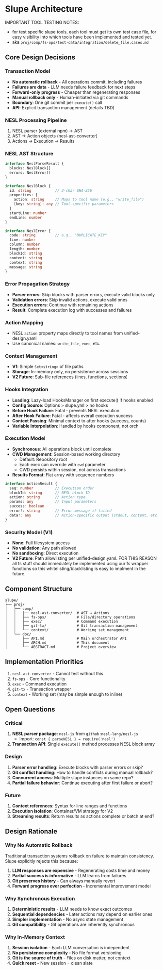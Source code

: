 # Slupe Architecture


IMPORTANT TOOL TESTING NOTES:

- for test specific slupe tools, each tool must get its own test case file, for easy visibility into which tools have been implemented and tested yet.
- aka `proj/comp/fs-ops/test-data/integration/delete_file.cases.md`

## Core Design Decisions

### Transaction Model
- **No automatic rollback** - All operations commit, including failures
- **Failures are data** - LLM needs failure feedback for next steps
- **Forward-only progress** - Cheaper than regenerating responses
- **Manual rollback only** - Human-initiated via git commands
- **Boundary**: One git commit per `execute()` call
- **API**: Explicit transaction management (details TBD)

### NESL Processing Pipeline
1. NESL parser (external npm) → AST
2. AST → Action objects (nesl-ast-converter)
3. Actions → Execution → Results

### NESL AST Structure
```typescript
interface NeslParseResult {
  blocks: NeslBlock[]
  errors: NeslError[]
}

interface NeslBlock {
  id: string           // 3-char SHA-256
  properties: {
    action: string     // Maps to tool name (e.g., "write_file")
    [key: string]: any // Tool-specific parameters
  }
  startLine: number
  endLine: number
}

interface NeslError {
  code: string         // e.g., "DUPLICATE_KEY"
  line: number
  column: number
  length: number
  blockId: string
  content: string
  context: string
  message: string
}
```

### Error Propagation Strategy
- **Parser errors**: Skip blocks with parser errors, execute valid blocks only
- **Validation errors**: Skip invalid actions, execute valid ones
- **Execution errors**: Continue with remaining actions
- **Result**: Complete execution log with successes and failures

### Action Mapping
- NESL `action` property maps directly to tool names from unified-design.yaml
- Use canonical names: `write_file`, `exec`, etc.

### Context Management
- **V1**: Simple `Set<string>` of file paths
- **Storage**: In-memory only, no persistence across sessions
- **V2 Future**: Sub-file references (lines, functions, sections)

### Hooks Integration
- **Loading**: Lazy-load HooksManager on first execute() if hooks enabled
- **Config Source**: Options > slupe.yml > no hooks
- **Before Hook Failure**: Fatal - prevents NESL execution
- **After Hook Failure**: Fatal - affects overall execution success
- **Context Passing**: Minimal context to after hooks (success, counts)
- **Variable Interpolation**: Handled by hooks component, not orch

### Execution Model
- **Synchronous**: All operations block until complete
- **CWD Management**: Session-based working directory
  - Default: Repository root
  - Each exec can override with `cwd` parameter
  - CWD persists within session, not across transactions
- **Results Format**: Flat array with sequence numbers
```typescript
interface ActionResult {
  seq: number          // Execution order
  blockId: string      // NESL block ID
  action: string       // Action type
  params: any          // Input parameters
  success: boolean
  error?: string       // Error message if failed
  data?: any           // Action-specific output (stdout, content, etc.)
}
```

### Security Model (V1)
- **None**: Full filesystem access
- **No validation**: Any path allowed
- **No sandboxing**: Direct execution
- **V2 Future**: Path allowlisting per unified-design.yaml. FOR THIS REASON all fs stuff should immediately be implemented using our fs wrapper functions so this whitelisting/blacklisting is easy to implment in the future.

## Component Structure
```
slupe/
├── proj/
│   ├── comp/
│   │   ├── nesl-ast-converter/  # AST → Actions
│   │   ├── fs-ops/              # File/directory operations
│   │   ├── exec/                # Command execution
│   │   ├── git-tx/              # Git transaction management
│   │   └── context/             # Working set management
│   └── doc/
│       ├── API.md               # Main orchestrator API
│       ├── ARCH.md              # This document
│       └── ABSTRACT.md          # Project overview
```

## Implementation Priorities
1. `nesl-ast-converter` - Cannot test without this
2. `fs-ops` - Core functionality
3. `exec` - Command execution
4. `git-tx` - Transaction wrapper
5. `context` - Working set (may be simple enough to inline)

## Open Questions

### Critical
1. **NESL parser package**: `nesl-js` from `github:nesl-lang/nesl-js`
   - Import: `const { parseNESL } = require('nesl')`
2. **Transaction API**: Single `execute()` method processes NESL block array

### Design
1. **Parser error handling**: Execute blocks with parser errors or skip?
2. **Git conflict handling**: How to handle conflicts during manual rollback?
3. **Concurrent access**: Multiple slupe instances on same repo?
4. **Partial failure behavior**: Continue executing after first failure or abort?

### Future
1. **Context references**: Syntax for line ranges and functions
2. **Execution isolation**: Container/VM strategy for V2
3. **Streaming results**: Return results as actions complete or batch at end?

## Design Rationale

### Why No Automatic Rollback
Traditional transaction systems rollback on failure to maintain consistency. Slupe explicitly rejects this because:
1. **LLM responses are expensive** - Regenerating costs time and money
2. **Partial success is informative** - LLM learns from failures
3. **Git preserves history** - Can always manually revert
4. **Forward progress over perfection** - Incremental improvement model

### Why Synchronous Execution
1. **Deterministic results** - LLM needs to know exact outcomes
2. **Sequential dependencies** - Later actions may depend on earlier ones
3. **Simpler implementation** - No async state management
4. **Git compatibility** - Git operations are inherently synchronous

### Why In-Memory Context
1. **Session isolation** - Each LLM conversation is independent
2. **No persistence complexity** - No file format versioning
3. **Git is the source of truth** - Files on disk matter, not context
4. **Quick reset** - New session = clean slate